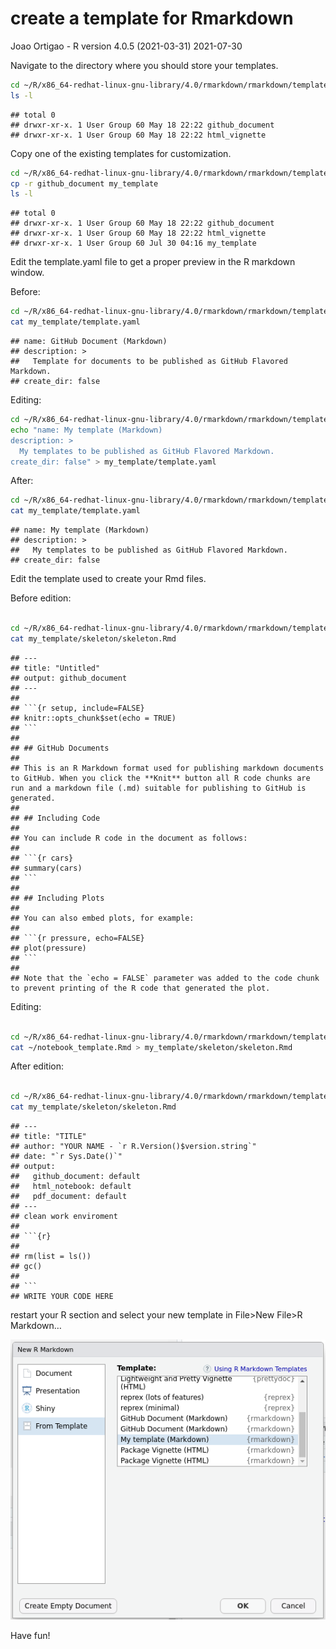 create a template for Rmarkdown
================
Joao Ortigao - R version 4.0.5 (2021-03-31)
2021-07-30

Navigate to the directory where you should store your templates.

``` bash
cd ~/R/x86_64-redhat-linux-gnu-library/4.0/rmarkdown/rmarkdown/templates/
ls -l
```

    ## total 0
    ## drwxr-xr-x. 1 User Group 60 May 18 22:22 github_document
    ## drwxr-xr-x. 1 User Group 60 May 18 22:22 html_vignette

Copy one of the existing templates for customization.

``` bash
cd ~/R/x86_64-redhat-linux-gnu-library/4.0/rmarkdown/rmarkdown/templates/
cp -r github_document my_template
ls -l
```

    ## total 0
    ## drwxr-xr-x. 1 User Group 60 May 18 22:22 github_document
    ## drwxr-xr-x. 1 User Group 60 May 18 22:22 html_vignette
    ## drwxr-xr-x. 1 User Group 60 Jul 30 04:16 my_template

Edit the template.yaml file to get a proper preview in the R markdown
window.

Before:

``` bash
cd ~/R/x86_64-redhat-linux-gnu-library/4.0/rmarkdown/rmarkdown/templates/
cat my_template/template.yaml
```

    ## name: GitHub Document (Markdown)
    ## description: >
    ##   Template for documents to be published as GitHub Flavored Markdown.
    ## create_dir: false

Editing:

``` bash
cd ~/R/x86_64-redhat-linux-gnu-library/4.0/rmarkdown/rmarkdown/templates/
echo "name: My template (Markdown)
description: >
  My templates to be published as GitHub Flavored Markdown.
create_dir: false" > my_template/template.yaml
```

After:

``` bash
cd ~/R/x86_64-redhat-linux-gnu-library/4.0/rmarkdown/rmarkdown/templates/
cat my_template/template.yaml
```

    ## name: My template (Markdown)
    ## description: >
    ##   My templates to be published as GitHub Flavored Markdown.
    ## create_dir: false

Edit the template used to create your Rmd files.

Before edition:

``` bash

cd ~/R/x86_64-redhat-linux-gnu-library/4.0/rmarkdown/rmarkdown/templates/
cat my_template/skeleton/skeleton.Rmd
```

    ## ---
    ## title: "Untitled"
    ## output: github_document
    ## ---
    ## 
    ## ```{r setup, include=FALSE}
    ## knitr::opts_chunk$set(echo = TRUE)
    ## ```
    ## 
    ## ## GitHub Documents
    ## 
    ## This is an R Markdown format used for publishing markdown documents to GitHub. When you click the **Knit** button all R code chunks are run and a markdown file (.md) suitable for publishing to GitHub is generated.
    ## 
    ## ## Including Code
    ## 
    ## You can include R code in the document as follows:
    ## 
    ## ```{r cars}
    ## summary(cars)
    ## ```
    ## 
    ## ## Including Plots
    ## 
    ## You can also embed plots, for example:
    ## 
    ## ```{r pressure, echo=FALSE}
    ## plot(pressure)
    ## ```
    ## 
    ## Note that the `echo = FALSE` parameter was added to the code chunk to prevent printing of the R code that generated the plot.

Editing:

``` bash

cd ~/R/x86_64-redhat-linux-gnu-library/4.0/rmarkdown/rmarkdown/templates/
cat ~/notebook_template.Rmd > my_template/skeleton/skeleton.Rmd
```

After edition:

``` bash

cd ~/R/x86_64-redhat-linux-gnu-library/4.0/rmarkdown/rmarkdown/templates/
cat my_template/skeleton/skeleton.Rmd
```

    ## ---
    ## title: "TITLE"
    ## author: "YOUR NAME - `r R.Version()$version.string`"
    ## date: "`r Sys.Date()`"
    ## output:
    ##   github_document: default
    ##   html_notebook: default
    ##   pdf_document: default
    ## ---
    ## clean work enviroment
    ##
    ## ```{r}
    ##
    ## rm(list = ls())
    ## gc()
    ##
    ## ``` 
    ## WRITE YOUR CODE HERE

restart your R section and select your new template in File\>New File\>R
Markdown…

![](fig/my_template.PNG)<!-- -->

Have fun!
